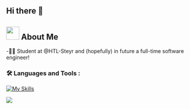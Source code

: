 





## Hi there 👋



##   <img src = "https://media.tenor.com/WtDDOBNCKB8AAAAi/sonic-running.gif" width = "35" /> About Me


-👨‍🎓 Student at @HTL-Steyr and (hopefully) in future a full-time software engineer!


### :hammer_and_wrench: Languages and Tools : 
[![My Skills](https://skillicons.dev/icons?i=c,html,css)](https://skillicons.dev)

![](https://komarev.com/ghpvc/?username=LeBonsBay&color=FFAA00&abbreviated=true)





